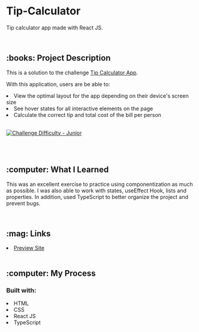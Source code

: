 # Tip-Calculator
<p>Tip calculator app made with React JS.</p>



<br/>
<h2>:books: Project Description</h2>
<p>This is a solution to the challenge <a href=https://www.frontendmentor.io/challenges/tip-calculator-app-ugJNGbJUX" target="_blank">Tip Calculator App</a>.

 <p>With this application, users are be able to:
   <li>View the optimal layout for the app depending on their device's screen size</li>
   <li>See hover states for all interactive elements on the page</li>
   <li>Calculate the correct tip and total cost of the bill per person</li>
   <br/>
   
   <p dir="auto"><a href="https://www.frontendmentor.io/challenges?difficulties=4" rel="nofollow"><img src="https://camo.githubusercontent.com/89d672f739f1dca5fdc35f262986fa0b9d5062aca7b1fc148411c8e3ac1949f5/68747470733a2f2f696d672e736869656c64732e696f2f62616467652f446966666963756c74792d4a554e494f522d4141443734323f7374796c653d666f722d7468652d6261646765266c6f676f3d66726f6e74656e646d656e746f72" alt="Challenge Difficulty - Junior" data-canonical-src="https://img.shields.io/badge/Difficulty-JUNIOR-AAD742?style=for-the-badge&amp;logo=frontendmentor" style="max-width: 100%;"></a></p>
<br/>
<br/>
<h2>:computer: What I Learned</h2>
<p>This was an excellent exercise to practice using componentization as much as possible. I was also able to work with states, useEffect Hook, lists and properties. In addition, used TypeScript to better organize the project and prevent bugs.</p>

</a></p>
<p dir="auto"> </p>
<br/>
<h2>:mag: Links</h2>
<li><a href="https://maricastroc-tip-calculator.netlify.app/" target="_blank">Preview Site</a></li>
<br/>
<h2>:computer: My Process</h2>
<h3>Built with:</h3>
<li>HTML</li>
<li>CSS</li>
<li>React JS</li>
<li>TypeScript</li>
